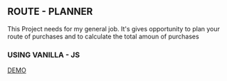 ## ROUTE - PLANNER
This Project needs for my general job. 
It's gives opportunity to plan your route of purchases and to calculate the total amoun of purchases
### USING VANILLA - JS
[DEMO]()